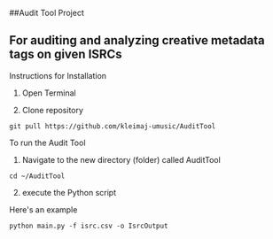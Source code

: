 ##Audit Tool Project
## For auditing and analyzing creative metadata tags on given ISRCs

Instructions for Installation

1. Open Terminal

2. Clone repository 
```
git pull https://github.com/kleimaj-umusic/AuditTool
```

To run the Audit Tool

1. Navigate to the new directory (folder) called AuditTool
```
cd ~/AuditTool
```
2. execute the Python script

Here's an example 
```
python main.py -f isrc.csv -o IsrcOutput
```
